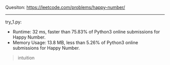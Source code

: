Quesiton: https://leetcode.com/problems/happy-number/

---

try_1.py:
* Runtime: 32 ms, faster than 75.83% of Python3 online submissions for Happy Number.
* Memory Usage: 13.8 MB, less than 5.26% of Python3 online submissions for Happy Number.

> intuition
